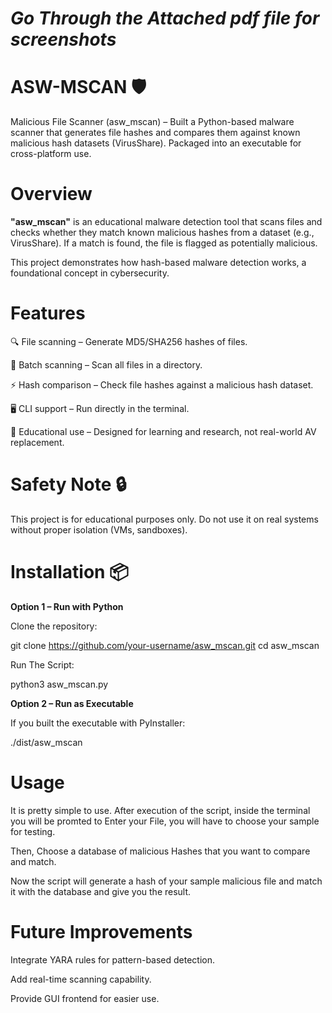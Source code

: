 # *Go Through the Attached pdf file for screenshots*

# ASW-MSCAN 🛡️
Malicious File Scanner (asw_mscan) – Built a Python-based malware scanner that generates file hashes and compares them against known malicious hash datasets (VirusShare). Packaged into an executable for cross-platform use.

# Overview

**"asw_mscan"** is an educational malware detection tool that scans files and checks whether they match known malicious hashes from a dataset (e.g., VirusShare). If a match is found, the file is flagged as potentially malicious.

This project demonstrates how hash-based malware detection works, a foundational concept in cybersecurity.

# Features

🔍 File scanning – Generate MD5/SHA256 hashes of files.

📂 Batch scanning – Scan all files in a directory.

⚡ Hash comparison – Check file hashes against a malicious hash dataset.

🖥️ CLI support – Run directly in the terminal.

🧪 Educational use – Designed for learning and research, not real-world AV replacement.

# Safety Note 🔒 

This project is for educational purposes only.
Do not use it on real systems without proper isolation (VMs, sandboxes).

# Installation 📦
**Option 1 – Run with Python**

Clone the repository:

git clone https://github.com/your-username/asw_mscan.git
cd asw_mscan

Run The Script:

python3 asw_mscan.py

**Option 2 – Run as Executable**

If you built the executable with PyInstaller:

./dist/asw_mscan

# Usage
It is pretty simple to use.
After execution of the script, inside the terminal you will be promted to Enter your File, you will have to choose your sample for testing.

Then, Choose a database of malicious Hashes that you want to compare and match.

Now the script will generate a hash of your sample malicious file and match it with the database and give you the result.


# Future Improvements

Integrate YARA rules for pattern-based detection.

Add real-time scanning capability.

Provide GUI frontend for easier use.
